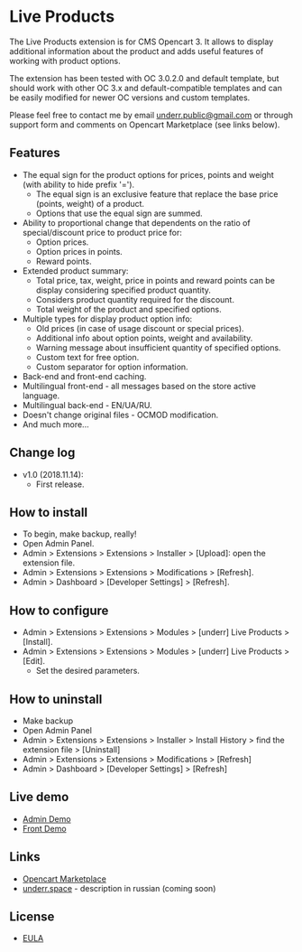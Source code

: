 # Live Products

The Live Products extension is for CMS Opencart 3. It allows to display additional information about the product and adds useful features of working with product options.

The extension has been tested with OC 3.0.2.0 and default template, but should work with other OC 3.x and default-compatible templates and can be easily modified for newer OC versions and custom templates.

Please feel free to contact me by email <underr.public@gmail.com> or through support form and comments on Opencart Marketplace (see links below).

## Features
* The equal sign for the product options for prices, points and weight (with ability to hide prefix '=').
  - The equal sign is an exclusive feature that replace the base price (points, weight) of a product.
  - Options that use the equal sign are summed.
* Ability to proportional change that dependents on the ratio of special/discount price to product price for:
  - Option prices.
  - Option prices in points.
  - Reward points.
* Extended product summary:
  - Total price, tax, weight, price in points and reward points can be display considering specified product quantity.
  - Considers product quantity required for the discount.
  - Total weight of the product and specified options.
* Multiple types for display product option info:
  - Old prices (in case of usage discount or special prices).
  - Additional info about option points, weight and availability.
  - Warning message about insufficient quantity of specified options.
  - Custom text for free option.
  - Custom separator for option information.
* Back-end and front-end caching.
* Multilingual front-end - all messages based on the store active language.
* Multilingual back-end - EN/UA/RU.
* Doesn't change original files - OCMOD modification.
* And much more...

## Change log
* v1.0 (2018.11.14):
    * First release.

## How to install
* To begin, make backup, really!
* Open Admin Panel.
* Admin > Extensions > Extensions > Installer > [Upload]: open the extension file.
* Admin > Extensions > Extensions > Modifications > [Refresh].
* Admin > Dashboard > [Developer Settings] > [Refresh].

## How to configure
* Admin > Extensions > Extensions > Modules > [underr] Live Products > [Install].
* Admin > Extensions > Extensions > Modules > [underr] Live Products > [Edit].
    * Set the desired parameters.

## How to uninstall
* Make backup
* Open Admin Panel
* Admin > Extensions > Extensions > Installer > Install History > find the extension file > [Uninstall]
* Admin > Extensions > Extensions > Modifications > [Refresh]
* Admin > Dashboard > [Developer Settings] > [Refresh]

## Live demo
* [Admin Demo](http://plus.ocmod.unaux.com/admin/index.php?route=extension/module/live_products)
* [Front Demo](http://plus.ocmod.unaux.com/)

## Links
* [Opencart Marketplace](https://www.opencart.com/index.php?route=marketplace/extension/info&extension_id=35460)
* [underr.space](https://underr.space/notes/projects/project-013.html) - description in russian (coming soon)

## License
* [EULA](https://raw.githubusercontent.com/underr-ua/ocmod3-live-products/master/EULA.txt)
